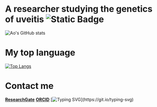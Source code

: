 # A researcher studying the genetics of uveitis ![Static Badge](https://img.shields.io/badge/laleoarrow-blue)
![Ao's GitHub stats](https://github-readme-stats.vercel.app/api?username=laleoarrow&count_private=true&show_icons=true&theme=dracula&hide=stars&hide_rank=true)
# My top language
[![Top Langs](https://github-readme-stats.vercel.app/api/top-langs/?username=laleoarrow&theme=dracula)](https://github.com/anuraghazra/github-readme-stats)
# Contact me
**[ResearchGate](https://www.researchgate.net/profile/Ao-Lu-3)**
**[ORCID](https://orcid.org/0009-0001-0927-4468)**
[![Typing SVG](https://readme-typing-svg.demolab.com?font=Fira+Code&pause=1000&color=ED7796&vCenter=true&width=435&lines=Have+fun+in+my+repo+!)](https://git.io/typing-svg)
